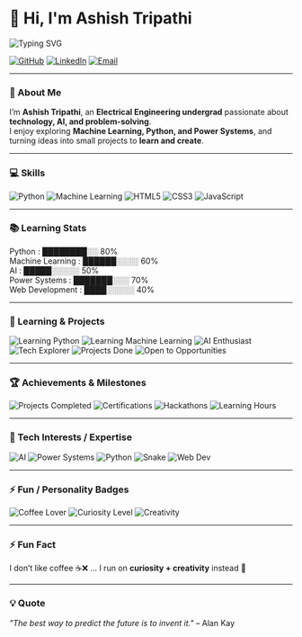 # 👋 Hi, I'm Ashish Tripathi

![Typing SVG](https://readme-typing-svg.herokuapp.com?font=Fira+Code&size=28&pause=1000&color=00FF00&center=true&vCenter=true&width=600&height=50&lines=Electrical+Engineering+Undergrad;Tech+Enthusiast;AI+%26+Machine+Learning+Explorer)

[![GitHub](https://img.shields.io/badge/GitHub-Profile-181717?style=for-the-badge&logo=github&logoColor=white)](https://github.com/Ashish-890)
[![LinkedIn](https://img.shields.io/badge/LinkedIn-0A66C2?style=for-the-badge&logo=linkedin&logoColor=white)](http://www.linkedin.com/in/ashish-tripathi2006)
[![Email](https://img.shields.io/badge/Email-D14836?style=for-the-badge&logo=gmail&logoColor=white)](https://mail.google.com/mail/?view=cm&fs=1&to=ashishtripathidyp@gmail.com)

---

### 🌱 About Me
I’m **Ashish Tripathi**, an **Electrical Engineering undergrad** passionate about **technology, AI, and problem-solving**.  
I enjoy exploring **Machine Learning, Python, and Power Systems**, and turning ideas into small projects to **learn and create**.  

---

### 💻 Skills
![Python](https://img.shields.io/badge/Python-3776AB?style=for-the-badge&logo=python&logoColor=white)
![Machine Learning](https://img.shields.io/badge/Machine_Learning-F7931E?style=for-the-badge&logo=TensorFlow&logoColor=white)
![HTML5](https://img.shields.io/badge/HTML5-E34F26?style=for-the-badge&logo=html5&logoColor=white)
![CSS3](https://img.shields.io/badge/CSS3-1572B6?style=for-the-badge&logo=css3&logoColor=white)
![JavaScript](https://img.shields.io/badge/JavaScript-F7DF1E?style=for-the-badge&logo=javascript&logoColor=black)

---

### 📚 Learning Stats
Python           : ████████░░ 80%  
Machine Learning : ██████░░░░ 60%  
AI               : █████░░░░░ 50%  
Power Systems    : ███████░░░ 70%  
Web Development  : ████░░░░░ 40%  

---

### 🚀 Learning & Projects
![Learning Python](https://img.shields.io/badge/Learning-Python-blue?style=for-the-badge)
![Learning Machine Learning](https://img.shields.io/badge/Learning-Machine_Learning-orange?style=for-the-badge)
![AI Enthusiast](https://img.shields.io/badge/AI-Enthusiast-green?style=for-the-badge)
![Tech Explorer](https://img.shields.io/badge/Tech-Explorer-yellow?style=for-the-badge)
![Projects Done](https://img.shields.io/badge/Projects-3-lightgrey?style=for-the-badge)
![Open to Opportunities](https://img.shields.io/badge/Open-to%20Opportunities-brightgreen?style=for-the-badge)

---

### 🏆 Achievements & Milestones
![Projects Completed](https://img.shields.io/badge/Projects-5-success?style=for-the-badge)
![Certifications](https://img.shields.io/badge/Certifications-2-blue?style=for-the-badge)
![Hackathons](https://img.shields.io/badge/Hackathons-1-orange?style=for-the-badge)
![Learning Hours](https://img.shields.io/badge/Learning-120%2Bhrs-purple?style=for-the-badge)

---

### 🔧 Tech Interests / Expertise
![AI](https://img.shields.io/badge/AI-🤖-yellow?style=for-the-badge)
![Power Systems](https://img.shields.io/badge/Power_Systems-⚡-blue?style=for-the-badge)
![Python](https://img.shields.io/badge/Python-FFA500?style=for-the-badge&logo=python&logoColor=white)
![Snake](https://img.shields.io/badge/🐍-red?style=for-the-badge)
![Web Dev](https://img.shields.io/badge/Web_Development-💻-red?style=for-the-badge)

---

### ⚡ Fun / Personality Badges
![Coffee Lover](https://img.shields.io/badge/Coffee-❌-red?style=for-the-badge)
![Curiosity Level](https://img.shields.io/badge/Curiosity-💡-yellow?style=for-the-badge)
![Creativity](https://img.shields.io/badge/Creativity-🚀-blue?style=for-the-badge)

---

### ⚡ Fun Fact
I don’t like coffee ☕❌ … I run on **curiosity + creativity** instead 🚀  

---

### 💡 Quote
*"The best way to predict the future is to invent it."* – Alan Kay

